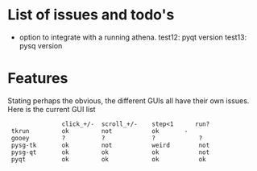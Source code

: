 # List of issues and todo's

- option to integrate with a running athena.
  test12:   pyqt version
  test13:   pysq version


# Features

Stating perhaps the obvious, the different GUIs all have their own issues. Here is the current GUI list

                   click_+/-  scroll_+/-    step<1      run?
     tkrun         ok         not           ok		 -   
     gooey         ?          ?             ?            ?
     pysg-tk       ok         not           weird        not
     pysg-qt       ok         ok            ok           not
     pyqt          ok         ok            ok           ok
 
